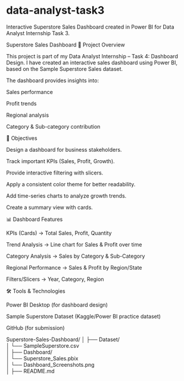 # data-analyst-task3
Interactive Superstore Sales Dashboard created in Power BI for Data Analyst Internship Task 3.

Superstore Sales Dashboard
📌 Project Overview

This project is part of my Data Analyst Internship – Task 4: Dashboard Design.
I have created an interactive sales dashboard using Power BI, based on the Sample Superstore Sales dataset.

The dashboard provides insights into:

Sales performance

Profit trends

Regional analysis

Category & Sub-category contribution

🎯 Objectives

Design a dashboard for business stakeholders.

Track important KPIs (Sales, Profit, Growth).

Provide interactive filtering with slicers.

Apply a consistent color theme for better readability.

Add time-series charts to analyze growth trends.

Create a summary view with cards.

📊 Dashboard Features

KPIs (Cards) → Total Sales, Profit, Quantity

Trend Analysis → Line chart for Sales & Profit over time

Category Analysis → Sales by Category & Sub-Category

Regional Performance → Sales & Profit by Region/State

Filters/Slicers → Year, Category, Region

🛠️ Tools & Technologies

Power BI Desktop (for dashboard design)

Sample Superstore Dataset (Kaggle/Power BI practice dataset)

GitHub (for submission)

Superstore-Sales-Dashboard/
│
├── Dataset/  
│   └── SampleSuperstore.csv  
│
├── Dashboard/  
│   └── Superstore_Sales.pbix  
│   └── Dashboard_Screenshots.png  
│
├── README.md  


